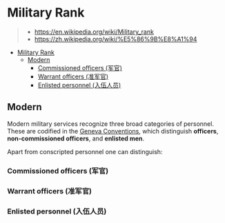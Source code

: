 # Military Rank

> - <https://en.wikipedia.org/wiki/Military_rank>
> - <https://zh.wikipedia.org/wiki/%E5%86%9B%E8%A1%94>

- [Military Rank](#military-rank)
  - [Modern](#modern)
    - [Commissioned officers (军官)](#commissioned-officers-军官)
    - [Warrant officers (准军官)](#warrant-officers-准军官)
    - [Enlisted personnel (入伍人员)](#enlisted-personnel-入伍人员)

## Modern

Modern military services recognize three broad categories of personnel. These
are codified in the [Geneva Conventions](https://en.wikipedia.org/wiki/Geneva_Conventions),
which distinguish **officers**, **non-commissioned officers**, and
**enlisted men**.

Apart from conscripted personnel one can distinguish:

### Commissioned officers (军官)

### Warrant officers (准军官)

### Enlisted personnel (入伍人员)

